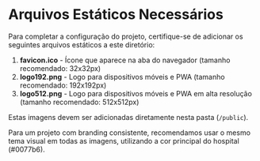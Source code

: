 # Arquivos Estáticos Necessários

Para completar a configuração do projeto, certifique-se de adicionar os seguintes arquivos estáticos a este diretório:

1. **favicon.ico** - Ícone que aparece na aba do navegador (tamanho recomendado: 32x32px)
2. **logo192.png** - Logo para dispositivos móveis e PWA (tamanho recomendado: 192x192px)
3. **logo512.png** - Logo para dispositivos móveis e PWA em alta resolução (tamanho recomendado: 512x512px)

Estas imagens devem ser adicionadas diretamente nesta pasta (`/public`).

Para um projeto com branding consistente, recomendamos usar o mesmo tema visual em todas as imagens, utilizando a cor principal do hospital (#0077b6).
